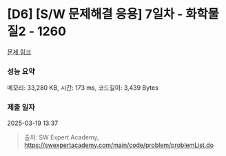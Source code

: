 # [D6] [S/W 문제해결 응용] 7일차 - 화학물질2 - 1260 

[문제 링크](https://swexpertacademy.com/main/code/problem/problemDetail.do?contestProbId=AV18OR16IuUCFAZN) 

### 성능 요약

메모리: 33,280 KB, 시간: 173 ms, 코드길이: 3,439 Bytes

### 제출 일자

2025-03-19 13:37



> 출처: SW Expert Academy, https://swexpertacademy.com/main/code/problem/problemList.do
